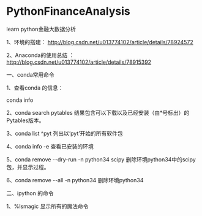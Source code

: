 # PythonFinanceAnalysis

learn  python金融大数据分析

1、环境的搭建： http://blog.csdn.net/u013774102/article/details/78924572

2、Anaconda的使用总结 ：http://blog.csdn.net/u013774102/article/details/78915392

一、conda常用命令

1、查看conda 的信息：
   
   conda info 

2、conda search pytables 结果包含可以下载以及已经安装（由*号标出）的Pytables版本。

3、conda list ^pyt   列出以‘pyt’开始的所有软件包

4、conda info -e 查看已安装的环境

5、conda remove --dry-run -n python34 scipy 删除环境python34中的scipy包，并显示过程。

6、conda remove --all -n python34 删除环境python34

二、ipython 的命令

1、%lsmagic 显示所有的魔法命令